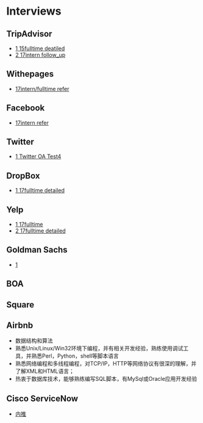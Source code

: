 # Interviews

## TripAdvisor
- [1 15fulltime deatiled](http://www.1point3acres.com/bbs/thread-143012-1-1.html)
- [2 17intern follow_up](http://www.1point3acres.com/bbs/thread-293011-1-1.html)

## Withepages
- [17intern/fulltime refer](http://www.1point3acres.com/bbs/thread-291013-1-1.html)

## Facebook
- [17intern refer](http://www.1point3acres.com/bbs/thread-289696-1-1.html)

## Twitter
- [1 Twitter OA Test4](http://www.1point3acres.com/bbs/thread-292943-1-1.html)

## DropBox
- [1 17fulltime detailed](http://www.1point3acres.com/bbs/thread-290502-1-1.html)

## Yelp
- [1 17fulltime](http://www.1point3acres.com/bbs/thread-293197-1-1.html)
- [2 17fulltime detailed](http://www.1point3acres.com/bbs/forum.php?mod=viewthread&tid=291173&extra=page%3D1%26filter%3Dsortid%26sortid%3D311%26searchoption%5B3046%5D%5Bvalue%5D%3D36%26searchoption%5B3046%5D%5Btype%5D%3Dradio%26sortid%3D311)

## Goldman Sachs
- [1](https://instant.1point3acres.com/tag/%E9%AB%98%E7%9B%9B)

## BOA

## Square

## Airbnb
- 数据结构和算法
- 熟悉Unix/Linux/Win32环境下编程，并有相关开发经验，熟练使用调试工具，并熟悉Perl，Python，shell等脚本语言
- 熟悉网络编程和多线程编程，对TCP/IP，HTTP等网络协议有很深的理解，并了解XML和HTML语言； 
- 热衷于数据库技术，能够熟练编写SQL脚本，有MySql或Oracle应用开发经验

## Cisco ServiceNow
- [内推](http://www.1point3acres.com/bbs/thread-286494-1-1.html)